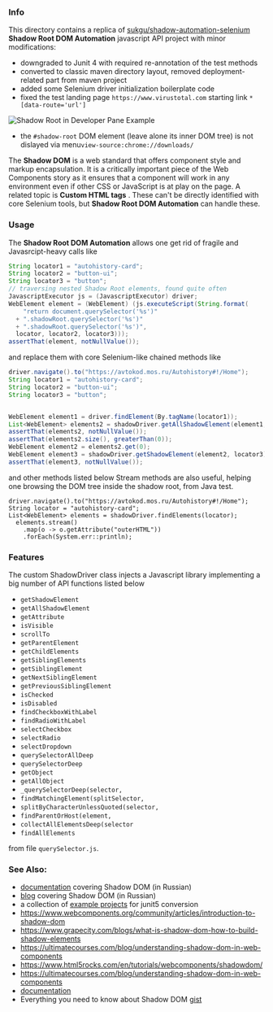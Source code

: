 ### Info

This directory contains a replica of [sukgu/shadow-automation-selenium](https://github.com/sukgu/shadow-automation-selenium) __Shadow Root DOM Automation__ javascript API project with minor modifications:

* downgraded to Junit 4 with required re-annotation of the test methods
* converted to classic maven directory layout, removed deployment-related part from maven project
* added some Selenium driver initialization boilerplate code 
* fixed the test landing page `https://www.virustotal.com` starting link `*[data-route='url']`

![Shadow Root in Developer Pane Example](https://github.com/sergueik/selenium_java/blob/master/shadow_root/screenshots/capture_shadow_root.png)
 * the `#shadow-root` DOM element (leave alone its inner DOM tree) is not dislayed via menu`view-source:chrome://downloads/`

The __Shadow DOM__ is a web standard that offers component style and markup encapsulation. It is a critically important piece of the Web Components story as it ensures that a component will work in any environment even if other CSS or JavaScript is at play on the page.
A related topic is __Custom HTML tags__ . These can't be directly identified with core Selenium tools, but __Shadow Root DOM Automation__ can handle these.



### Usage

The __Shadow Root DOM Automation__  allows one get rid of fragile and Javasrcipt-heavy calls like
```java
String locator1 = "autohistory-card";
String locator2 = "button-ui";
String locator3 = "button";
// traversing nested Shadow Root elements, found quite often
JavascriptExecutor js = (JavascriptExecutor) driver;
WebElement element = (WebElement) (js.executeScript(String.format(
    "return document.querySelector('%s')"
  + ".shadowRoot.querySelector('%s')"
  + ".shadowRoot.querySelector('%s')",
  locator, locator2, locator3)));
assertThat(element, notNullValue());
```
and replace them with core Selenium-like chained methods like
```java
driver.navigate().to("https://avtokod.mos.ru/Autohistory#!/Home");
String locator1 = "autohistory-card";
String locator2 = "button-ui";
String locator3 = "button";


WebElement element1 = driver.findElement(By.tagName(locator1));
List<WebElement> elements2 = shadowDriver.getAllShadowElement(element1, locator2);
assertThat(elements2, notNullValue());
assertThat(elements2.size(), greaterThan(0));
WebElement element2 = elements2.get(0);
WebElement element3 = shadowDriver.getShadowElement(element2, locator3).get(0);
assertThat(element3, notNullValue());
```
and other methods listed below
Stream methods are also useful, helping one browsing the DOM tree inside the shadow root, from Java test.
```
driver.navigate().to("https://avtokod.mos.ru/Autohistory#!/Home");
String locator = "autohistory-card";
List<WebElement> elements = shadowDriver.findElements(locator);
  elements.stream()
    .map(o -> o.getAttribute("outerHTML"))
    .forEach(System.err::println);
```
### Features

The custom ShadowDriver class injects a Javascript library implementing a big number of API functions listed below
  * `getShadowElement`
  * `getAllShadowElement`
  * `getAttribute`
  * `isVisible`
  * `scrollTo`
  * `getParentElement`
  * `getChildElements`
  * `getSiblingElements`
  * `getSiblingElement`
  * `getNextSiblingElement`
  * `getPreviousSiblingElement`
  * `isChecked`
  * `isDisabled`
  * `findCheckboxWithLabel`
  * `findRadioWithLabel`
  * `selectCheckbox`
  * `selectRadio`
  * `selectDropdown`
  * `querySelectorAllDeep`
  * `querySelectorDeep`
  * `getObject`
  * `getAllObject`
  * `_querySelectorDeep(selector,`
  * `findMatchingElement(splitSelector,`
  * `splitByCharacterUnlessQuoted(selector,`
  * `findParentOrHost(element,`
  * `collectAllElementsDeep(selector`
  * `findAllElements`

from file `querySelector.js`.

### See Also:
  * [documentation](https://habr.com/ru/company/ruvds/blog/415881/) covering Shadow DOM (in Russian)
  * [blog](https://webdevblog.ru/chto-takoe-shadow-dom/) covering Shadow DOM (in Russian)
  * a collection of [example projects](https://github.com/bonigarcia/mastering-junit5) for junit5 conversion
  * https://www.webcomponents.org/community/articles/introduction-to-shadow-dom
  * https://www.grapecity.com/blogs/what-is-shadow-dom-how-to-build-shadow-elements
  * https://ultimatecourses.com/blog/understanding-shadow-dom-in-web-components
  * https://www.html5rocks.com/en/tutorials/webcomponents/shadowdom/
  * https://ultimatecourses.com/blog/understanding-shadow-dom-in-web-components
  * [documentation](https://developer.mozilla.org/en-US/docs/Web/Web_Components/Using_shadow_DOM)
  * Everything you need to know about Shadow DOM [gist](https://gist.github.com/praveenpuglia/0832da687ed5a5d7a0907046c9ef1813)
